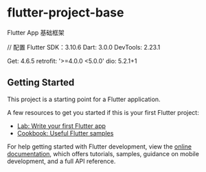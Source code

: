 # flutter-project-base

Flutter App 基础框架

// 配置
Flutter SDK：3.10.6
Dart: 3.0.0
DevTools: 2.23.1

Get: 4.6.5
retrofit: '>=4.0.0 <5.0.0'
dio: 5.2.1+1

## Getting Started

This project is a starting point for a Flutter application.

A few resources to get you started if this is your first Flutter project:

- [Lab: Write your first Flutter app](https://docs.flutter.dev/get-started/codelab)
- [Cookbook: Useful Flutter samples](https://docs.flutter.dev/cookbook)

For help getting started with Flutter development, view the
[online documentation](https://docs.flutter.dev/), which offers tutorials,
samples, guidance on mobile development, and a full API reference.
